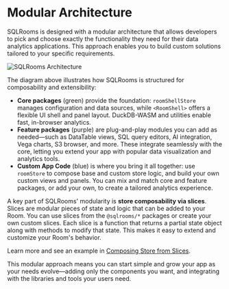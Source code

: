 # Modular Architecture

SQLRooms is designed with a modular architecture that allows developers to pick and choose exactly the functionality they need for their data analytics applications. This approach enables you to build custom solutions tailored to your specific requirements.

![SQLRooms Architecture](/media/overview/architecture.svg)

The diagram above illustrates how SQLRooms is structured for composability and extensibility:

- **Core packages** (green) provide the foundation: `roomShellStore` manages configuration and data sources, while `<RoomShell>` offers a flexible UI shell and panel layout. DuckDB-WASM and utilities enable fast, in-browser analytics.
- **Feature packages** (purple) are plug-and-play modules you can add as needed—such as DataTable views, SQL query editors, AI integration, Vega charts, S3 browser, and more. These integrate seamlessly with the core, letting you extend your app with popular data visualization and analytics tools.
- **Custom App Code** (blue) is where you bring it all together: use `roomStore` to compose base and custom store logic, and build your own custom views and panels. You can mix and match core and feature packages, or add your own, to create a tailored analytics experience.

A key part of SQLRooms' modularity is **store composability via slices**. Slices are modular pieces of state and logic that can be added to your Room. You can use slices from the `@sqlrooms/*` packages or create your own custom slices. Each slice is a function that returns a partial state object along with methods to modify that state. This makes it easy to extend and customize your Room's behavior.

Learn more and see an example in [Composing Store from Slices](/key-concepts#composing-store-from-slices).

This modular approach means you can start simple and grow your app as your needs evolve—adding only the components you want, and integrating with the libraries and tools your users need.

